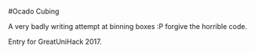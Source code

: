 #Ocado Cubing

A very badly writing attempt at binning boxes :P forgive the horrible code.

Entry for GreatUniHack 2017.